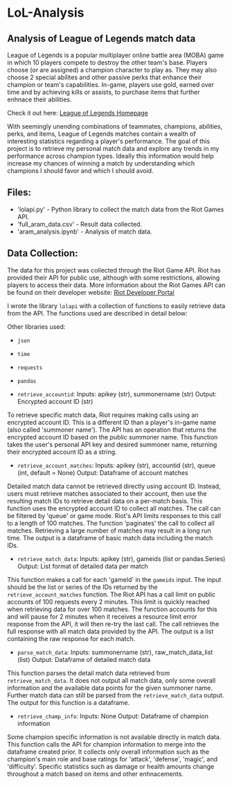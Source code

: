 # LoL-Analysis
## Analysis of League of Legends match data

League of Legends is a popular multiplayer online battle area (MOBA) game in which 10 players compete to destroy the other team's base. Players choose (or are assigned) a champion character to play as. They may also choose 2 special abilites and other passive perks that enhance their champion or team's capabilities. In-game, players use gold, earned over time and by achieving kills or assists, to purchase items that further enhnace their abilities.

Check it out here: [League of Legends Homepage](https://na.leagueoflegends.com/en-us/)

With seemingly unending combinations of teammates, champions, abilities, perks, and items, League of Legends matches contain a wealth of interesting statistics regarding a player's performance. The goal of this project is to retrieve my personal match data and explore any trends in my performance across champion types. Ideally this information would help increase my chances of winning a match by understanding which champions I should favor and which I should avoid.

## Files:

* 'lolapi.py' - Python library to collect the match data from the Riot Games API.
* 'full_aram_data.csv' - Result data collected.
* 'aram_analysis.ipynb' - Analysis of match data.

## Data Collection:

The data for this project was collected through the Riot Game API. Riot has provided their API for public use, although with some restrictions, allowing players to access their data. More information about the Riot Games API can be found on their developer website: [Riot Developer Portal](https://developer.riotgames.com/)

I wrote the library `lolapi` with a collection of functions to easily retrieve data from the API. The functions used are described in detail below:

Other libraries used:
* `json`
* `time`
* `requests`
* `pandas`

* `retrieve_accountid`:
Inputs: apikey (str), summonername (str)
Output: Encrypted account ID (str)

To retrieve specific match data, Riot requires making calls using an encrypted account ID. This is a different ID than a player's in-game name (also called 'summoner name'). The API has an operation that returns the encrypted account ID based on the public summoner name. This function takes the user's personal API key and desired summoner name, returning their encrypted account ID as a string.

* `retrieve_account_matches`:
Inputs: apikey (str), accountid (str), queue (int, default = None)
Output: Dataframe of account matches

Detailed match data cannot be retrieved directly using account ID. Instead, users must retrieve matches associated to their account, then use the resulting match IDs to retrieve detail data on a per-match basis. This function uses the encrypted account ID to collect all matches. The call can be filtered by 'queue' or game mode. Riot's API limits responses to this call to a length of 100 matches. The function 'paginates' the call to collect all matches. Retrieving a large number of matches may result in a long run time. The output is a dataframe of basic match data including the match IDs.

* `retrieve_match_data`:
Inputs: apikey (str), gameids (list or pandas.Series)
Output: List format of detailed data per match

This function makes a call for each 'gameId' in the `gameids` input. The input should be the list or series of the IDs returned by the `retrieve_account_matches` function. The Riot API has a call limit on public accounts of 100 requests every 2 minutes. This limit is quickly reached when retrieving data for over 100 matches. The function accounts for this and will pause for 2 minutes when it receives a resource limit error response from the API, it will then re-try the last call. The call retrieves the full response with all match data provided by the API. The output is a list containing the raw response for each match.

* `parse_match_data`:
Inputs: summonername (str), raw_match_data_list (list)
Output: Dataframe of detailed match data

This function parses the detail match data retrieved from `retrieve_match_data`. It does not output all match data, only some overall information and the available data points for the given summoner name. Further match data can still be parsed from the `retrieve_match_data` output. The output for this function is a dataframe.

* `retrieve_champ_info`:
Inputs: None
Output: Dataframe of champion information

Some champion specific information is not available directly in match data. This function calls the API for champion information to merge into the dataframe created prior. It collects only overall information such as the champion's main role and base ratings for 'attack', 'defense', 'magic', and 'difficulty'. Specific statistics such as damage or health amounts change throughout a match based on items and other enhnacements.
